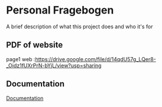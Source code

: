 
# Personal Fragebogen

A brief description of what this project does and who it's for


## PDF of website
page1 web :https://drive.google.com/file/d/14qdU57g_LQer8-_Oidz1fUXrPrN-bYjL/view?usp=sharing



## Documentation

[Documentation](https://linktodocumentation)

